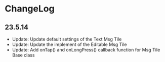 # ChangeLog

## 23.5.14

- Update: Update default settings of the Text Msg Tile
- Update: Update the implement of the Editable Msg Tile
- Update: Add onTap() and onLongPress() callback function for Msg Tile Base class